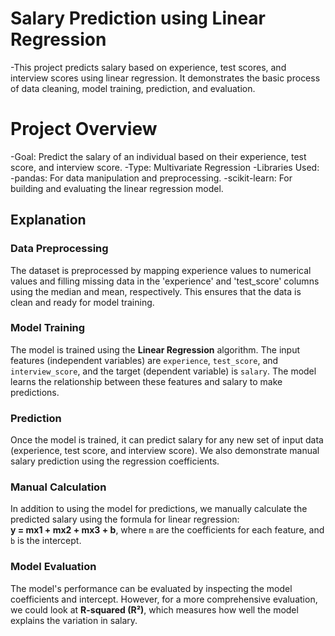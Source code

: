 # Salary Prediction using Linear Regression
-This project predicts salary based on experience, test scores, and interview scores using linear regression. It demonstrates the basic process of data cleaning, model training, prediction, and evaluation.

# Project Overview
-Goal: Predict the salary of an individual based on their experience, test score, and interview score.
-Type: Multivariate Regression
-Libraries Used:
  -pandas: For data manipulation and preprocessing.
  -scikit-learn: For building and evaluating the linear regression model.

## **Explanation**

### **Data Preprocessing**
The dataset is preprocessed by mapping experience values to numerical values and filling missing data in the 'experience' and 'test_score' columns using the median and mean, respectively. This ensures that the data is clean and ready for model training.

### **Model Training**
The model is trained using the **Linear Regression** algorithm. The input features (independent variables) are `experience`, `test_score`, and `interview_score`, and the target (dependent variable) is `salary`. The model learns the relationship between these features and salary to make predictions.

### **Prediction**
Once the model is trained, it can predict salary for any new set of input data (experience, test score, and interview score). We also demonstrate manual salary prediction using the regression coefficients.

### **Manual Calculation**
In addition to using the model for predictions, we manually calculate the predicted salary using the formula for linear regression:  
**y = mx1 + mx2 + mx3 + b**, where `m` are the coefficients for each feature, and `b` is the intercept.

### **Model Evaluation**
The model's performance can be evaluated by inspecting the model coefficients and intercept. However, for a more comprehensive evaluation, we could look at **R-squared (R²)**, which measures how well the model explains the variation in salary.



